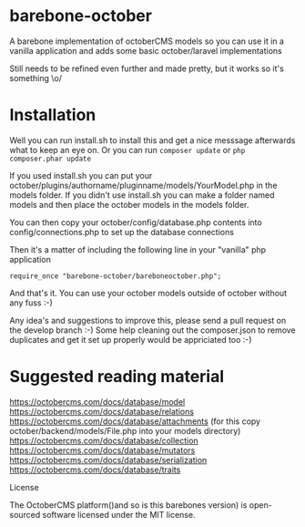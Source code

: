 # barebone-october
A barebone implementation of octoberCMS models so 
you can use it in a vanilla application and adds 
some basic october/laravel implementations

Still needs to be refined even further and made
pretty, but it works so it's something \o/

# Installation
Well you can run install.sh to install this and get 
a nice messsage afterwards what to keep an eye on.
Or you can run `composer update` or 
`php composer.phar update`

If you used install.sh you can put your 
october/plugins/authorname/pluginname/models/YourModel.php
in the models folder. If you didn't use install.sh
you can make a folder named models and then place
the october models in the models folder.

You can then copy your october/config/database.php contents
into config/connections.php to set up the database connections

Then it's a matter of including the following line in 
your "vanilla" php application

    require_once "barebone-october/bareboneoctober.php";
	
And that's it. You can use your october models outside
of october without any fuss :-)

Any idea's and suggestions to improve this, please send a
pull request on the develop branch :-) Some help cleaning out
the composer.json to remove duplicates and get it set up
properly would be appriciated too :-)

# Suggested reading material
https://octobercms.com/docs/database/model
https://octobercms.com/docs/database/relations
https://octobercms.com/docs/database/attachments (for this copy october/backend/models/File.php into your models directory)
https://octobercms.com/docs/database/collection
https://octobercms.com/docs/database/mutators
https://octobercms.com/docs/database/serialization
https://octobercms.com/docs/database/traits

License

The OctoberCMS platform()and so is this barebones version) is open-sourced software licensed under the MIT license.